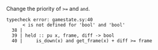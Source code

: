 Change the priority of `>=` and `and`.
```
typecheck error: gamestate.sy:40
      < is not defined for 'bool' and 'bool'
  38 |
  39 | held :: pu x, frame, diff -> bool
  40 |     is_down(x) and get_frame(x) + diff >= frame
```
